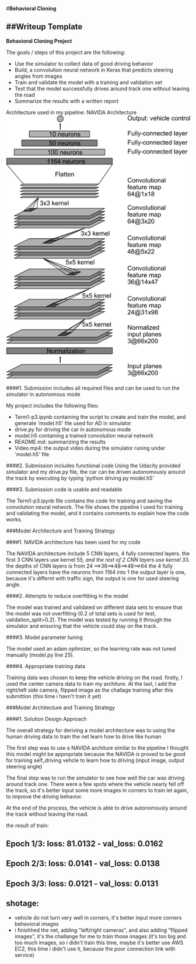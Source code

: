#**Behavioral Cloning** 

##Writeup Template
---

**Behavioral Cloning Project**

The goals / steps of this project are the following:
* Use the simulator to collect data of good driving behavior
* Build, a convolution neural network in Keras that predicts steering angles from images
* Train and validate the model with a training and validation set
* Test that the model successfully drives around track one without leaving the road
* Summarize the results with a written report


[//]: # (Image References)

Architecture used in my pipeline: NAVIDA Architecture
 ![image](https://github.com/Genzaiwuxian/term1-p3/blob/master/cnn-architecture-624x890.png)

####1. Submission includes all required files and can be used to run the simulator in autonomous mode

My project includes the following files:
* Term1-p3.ipynb containing the script to create and train the model, and generate 'model.h5' file used for AD in simulator
* drive.py for driving the car in autonomous mode
* model.h5 containing a trained convolution neural network 
* README.md: summarizing the results
* Video.mp4: the output video during the simulator runing under 'model.h5' file

####2. Submission includes functional code
Using the Udacity provided simulator and my drive.py file, the car can be driven autonomously around the track by executing 
by typing 'python driving.py model.h5'

####3. Submission code is usable and readable

The Term1-p3.ipynb file contains the code for training and saving the convolution neural network. The file shows the pipeline I used for training and validating the model, and it contains comments to explain how the code works.

###Model Architecture and Training Strategy

####1. NAVIDA architecture has been used for my code

The NAVIDA architecture include 5 CNN layers, 4 fully connected layers.
the first 3 CNN layers use kernel 5*5, and the rest of 2 CNN layers use kernel 3*3.
the depths of CNN layers is from 24 ==>36==>48==>48==>64 
the 4 fully connected layers have the neurons from 1164 into 1 
the output layer is one, because it's differnt with traffic sign, the output is one for used steering angle.

####2. Attempts to reduce overfitting in the model

The model was trained and validated on different data sets to ensure that the model was not overfitting (0.2 of total sets is used for test, validation_split=0.2). The model was tested by running it through the simulator and ensuring that the vehicle could stay on the track.

####3. Model parameter tuning

The model used an adam optimizer, so the learning rate was not tuned manually (model.py line 25).

####4. Appropriate training data

Training data was chosen to keep the vehicle driving on the road. firstly, I used the center camera data to train my architure. 
At the last, i add the right/left side camera, flipped image as the challage training after this submittion (this time i havn't train it yet)

###Model Architecture and Training Strategy

####1. Solution Design Approach

The overall strategy for deriving a model architecture was to using the human driving data to train the net learn how to drive like human

The first step was to use a NAVIDA architure similar to the pipeline I thought this model might be appropriate because the NAVIDA is proved to be good for training self_driving vehcle to learn how to driving (input image, output steering angle) 

The final step was to run the simulator to see how well the car was driving around track one. There were a few spots where the vehicle nearly fell off the track, so it's better input some more images in corners to train let again, to improve the driving behavior.

At the end of the process, the vehicle is able to drive autonomously around the track without leaving the road.

the result of train:
## Epoch 1/3: loss: 81.0132 - val_loss: 0.0162
## Epoch 2/3: loss: 0.0141 - val_loss: 0.0138
## Epoch 3/3: loss: 0.0121 - val_loss: 0.0131

## shotage:
- vehicle do not turn very well in corners, it's better input more corners behavioral images
- i finishhed the net, adding "left/right cameras", and also adding "flipped images", it's the challange for me to train those images (it's too big and too much images, so i didn't train this time, maybe it's better use AWS EC2, this time i didn't use it, because the poor connection link with service)
